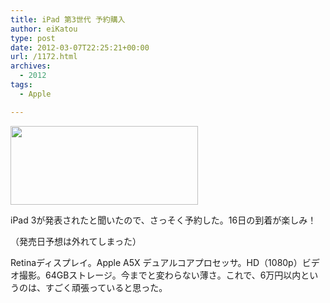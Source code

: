 ```yaml
---
title: iPad 第3世代 予約購入
author: eiKatou
type: post
date: 2012-03-07T22:25:21+00:00
url: /1172.html
archives:
  - 2012
tags:
  - Apple

---
```

<img src="http://eikatou.net/blog/wp-content/uploads/2012/03/iPadbuy-300x126.png" alt="" title="iPadbuy" width="300" height="126" class="alignnone size-medium wp-image-1173" srcset="/uploads/2012/03/iPadbuy-300x126.png 300w, /uploads/2012/03/iPadbuy-500x210.png 500w, /uploads/2012/03/iPadbuy.png 600w" sizes="(max-width: 300px) 100vw, 300px" />
  
iPad 3が発表されたと聞いたので、さっそく予約した。16日の到着が楽しみ！
  
（発売日予想は外れてしまった）

Retinaディスプレイ。Apple A5X デュアルコアプロセッサ。HD（1080p）ビデオ撮影。64GBストレージ。今までと変わらない薄さ。これで、6万円以内というのは、すごく頑張っていると思った。
